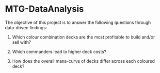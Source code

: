 # MTG-DataAnalysis
The objective of this project is to answer the following questions through data-driven findings:

1. Which colour combination decks are the most profitable to build and/or sell with?

2. Which commanders lead to higher deck costs?

3. How does the overall mana-curve of decks differ across each coloured deck?
